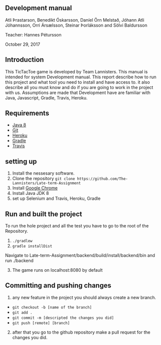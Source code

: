## Development manual ##

Atli Þrastarson, Benedikt Óskarsson, Daníel Örn Melstað, Jóhann Atli Jóhannsson, Orri Ársælsson, Steinar Þorláksson and Sölvi Baldursson

 Teacher: Hannes Pétursson

October 29, 2017

 ## Introduction ##

  This TicTacToe game is developed by Team Lannisters. This manual is intended for system Development manual. 
  This report describe how to run this project and what tool you need to install and have access to.
  it also describe all you must know and do if you are going to work in the project with us.
  Assumptions are made that Development have are familiar with Java, Javascript, Gradle, Travis, Heroku.
  
## Requirements ##

* [Java 8](http://www.oracle.com/technetwork/java/javase/downloads/jdk8-downloads-2133151.html)
* [Git](https://git-scm.com/book/en/v2/Getting-Started-Installing-Git)
* [Heroku](https://devcenter.heroku.com/articles/heroku-cli)
* [Gradle](https://docs.gradle.org/current/userguide/installation.html)
* [Travis](https://github.com/travis-ci/travis.rb)

## setting up ##

1. Install the nessesary software.
2. Clone the repository `git clone https://github.com/The-Lannisters/Late-term-Assignment`
3. Install [Google Chrome](https://support.google.com/chrome/answer/95346?co=GENIE.Platform%3DDesktop&hl=en)
4. Install Java JDK 8
5. set up Selenium and Travis, Heroku, Gradle

##  Run and built the project ##

To run the hole project and all the test you have to go to the root of the Repository.
1. `./gradlew`
2. `gradle installDist`

Navigate to Late-term-Assignment/backend/build/install/backend/bin and run ./backend

3. The game runs on localhost:8080 by default

## Committing and pushing changes ##

1. any new feature in the project you should always create a new branch. 
* `git checkout -b [name of the branch]`
* `git add .`
* `git commit -m [descripted the changes you did]`
* `git push [remote] [branch]`
2. after that you go to the github repository make a pull request for the changes you did.








